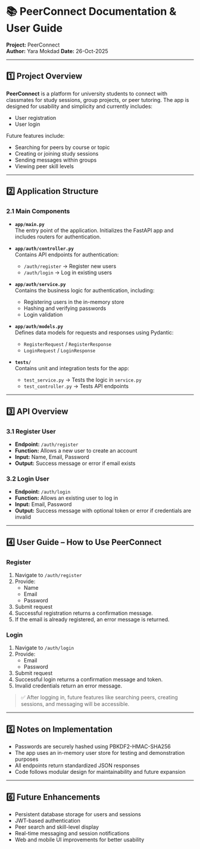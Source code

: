 # 📚 PeerConnect Documentation & User Guide

**Project:** PeerConnect  
**Author:** Yara Mokdad 
**Date:** 26-Oct-2025  

---

## 1️⃣ Project Overview
**PeerConnect** is a platform for university students to connect with classmates for study sessions, group projects, or peer tutoring. The app is designed for usability and simplicity and currently includes:

- User registration  
- User login  

Future features include:

- Searching for peers by course or topic  
- Creating or joining study sessions  
- Sending messages within groups  
- Viewing peer skill levels  

---

## 2️⃣ Application Structure

### 2.1 Main Components

- **`app/main.py`**  
  The entry point of the application. Initializes the FastAPI app and includes routers for authentication.  

- **`app/auth/controller.py`**  
  Contains API endpoints for authentication:  
  - `/auth/register` → Register new users  
  - `/auth/login` → Log in existing users  

- **`app/auth/service.py`**  
  Contains the business logic for authentication, including:  
  - Registering users in the in-memory store  
  - Hashing and verifying passwords  
  - Login validation  

- **`app/auth/models.py`**  
  Defines data models for requests and responses using Pydantic:  
  - `RegisterRequest` / `RegisterResponse`  
  - `LoginRequest` / `LoginResponse`  

- **`tests/`**  
  Contains unit and integration tests for the app:  
  - `test_service.py` → Tests the logic in `service.py`  
  - `test_controller.py` → Tests API endpoints  

---

## 3️⃣ API Overview

### 3.1 Register User
- **Endpoint:** `/auth/register`  
- **Function:** Allows a new user to create an account  
- **Input:** Name, Email, Password  
- **Output:** Success message or error if email exists  

### 3.2 Login User
- **Endpoint:** `/auth/login`  
- **Function:** Allows an existing user to log in  
- **Input:** Email, Password  
- **Output:** Success message with optional token or error if credentials are invalid  

---

## 4️⃣ User Guide – How to Use PeerConnect

### Register
1. Navigate to `/auth/register`  
2. Provide:
   - Name  
   - Email  
   - Password  
3. Submit request  
4. Successful registration returns a confirmation message.  
5. If the email is already registered, an error message is returned.  

### Login
1. Navigate to `/auth/login`  
2. Provide:
   - Email  
   - Password  
3. Submit request  
4. Successful login returns a confirmation message and token.  
5. Invalid credentials return an error message.  

> ✅ After logging in, future features like searching peers, creating sessions, and messaging will be accessible.

---

## 5️⃣ Notes on Implementation

- Passwords are securely hashed using PBKDF2-HMAC-SHA256  
- The app uses an in-memory user store for testing and demonstration purposes  
- All endpoints return standardized JSON responses  
- Code follows modular design for maintainability and future expansion  

---

## 6️⃣ Future Enhancements

- Persistent database storage for users and sessions  
- JWT-based authentication  
- Peer search and skill-level display  
- Real-time messaging and session notifications  
- Web and mobile UI improvements for better usability  

